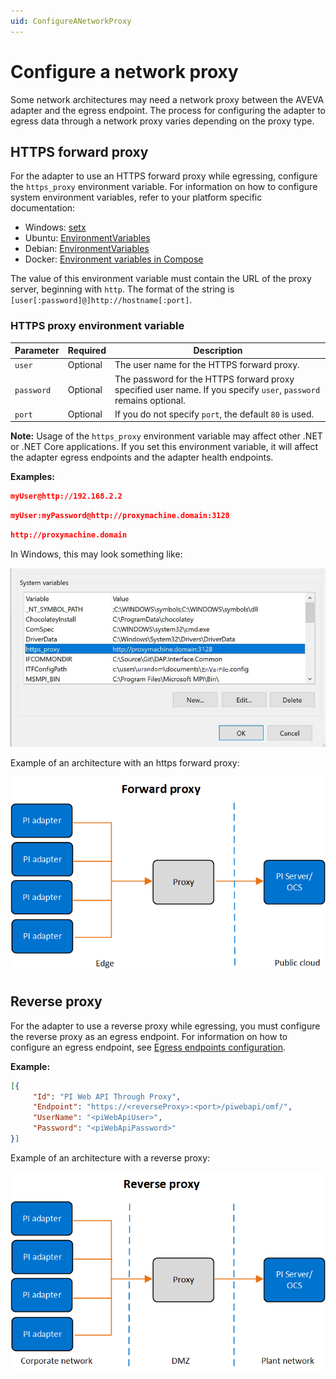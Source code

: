 ```yaml
---
uid: ConfigureANetworkProxy
---
```


# Configure a network proxy

Some network architectures may need a network proxy between the AVEVA adapter and the egress endpoint. The process for configuring the adapter to egress data through a network proxy varies depending on the proxy type.

## HTTPS forward proxy

For the adapter to use an HTTPS forward proxy while egressing, configure the `https_proxy` environment variable. For information on how to configure system environment variables, refer to your platform specific documentation:

* Windows: [setx](https://docs.microsoft.com/en-us/windows-server/administration/windows-commands/setx)
* Ubuntu: [EnvironmentVariables](https://help.ubuntu.com/community/EnvironmentVariables)
* Debian: [EnvironmentVariables](https://wiki.debian.org/EnvironmentVariables)
* Docker: [Environment variables in Compose](https://docs.docker.com/compose/environment-variables/)

The value of this environment variable must contain the URL of the proxy server, beginning with `http`. The format of the string is `[user[:password]@]http://hostname[:port]`.

### HTTPS proxy environment variable

Parameter| Required | Description
---------|----------|---------
 `user` | Optional| The user name for the HTTPS forward proxy.
 `password` | Optional | The password for the HTTPS forward proxy specified user name. If you specify `user`, `password` remains optional.
 `port` | Optional | If you do not specify `port`, the default `80` is used.

**Note:** Usage of the `https_proxy` environment variable may affect other .NET or .NET Core applications. If you set this environment variable, it will affect the adapter egress endpoints and the adapter health endpoints.

**Examples:**

```json
myUser@http://192.168.2.2
```
```json
myUser:myPassword@http://proxymachine.domain:3128
```

```json
http://proxymachine.domain
```

In Windows, this may look something like:

![Windows HTTPS network proxy environment variable](../../images/windows-network-proxy-environment-variable.png)

Example of an architecture with an https forward proxy:

![Forward proxy](../../images/forward-proxy.png)

## Reverse proxy

For the adapter to use a reverse proxy while egressing, you must configure the reverse proxy as an egress endpoint. For information on how to configure an egress endpoint, see [Egress endpoints configuration](xref:EgressEndpointsConfiguration).

**Example:**

```json
[{
     "Id": "PI Web API Through Proxy",
     "Endpoint": "https://<reverseProxy>:<port>/piwebapi/omf/",
     "UserName": "<piWebApiUser>",
     "Password": "<piWebApiPassword>"
}]
```

Example of an architecture with a reverse proxy:

![Reverse proxy](../../images/reverse-proxy.png)
